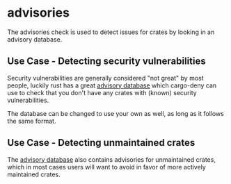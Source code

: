 # advisories

The advisories check is used to detect issues for crates by looking in an
advisory database.

## Use Case - Detecting security vulnerabilities

Security vulnerabilities are generally considered "not great" by most people, 
luckily rust has a great
[advisory database](https://github.com/RustSec/advisory-db) which cargo-deny 
can use to check that you don't have any crates with (known) security 
vulnerabilities.

The database can be changed to use your own as well, as long as it follows the
same format.

## Use Case - Detecting unmaintained crates

The [advisory database](https://github.com/RustSec/advisory-db) also contains 
advisories for unmaintained crates, which in most cases users will want to 
avoid in favor of more actively maintained crates.
